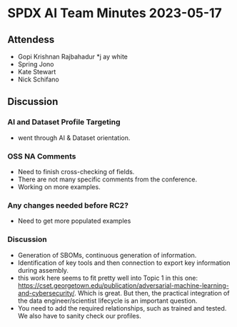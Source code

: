 # SPDX AI Team Minutes 2023-05-17

## Attendess
* Gopi Krishnan Rajbahadur
*j ay white
* Spring Jono
* Kate Stewart
* Nick Schifano

## Discussion
### AI and Dataset Profile Targeting
* went through AI & Dataset orientation.

### OSS NA Comments
* Need to finish cross-checking of fields.
* There are not many specific comments from the conference.
* Working on more examples.

### Any changes needed before RC2?
* Need to get more populated examples

### Discussion
* Generation of SBOMs, continuous generation of information.
* Identification of key tools and then connection to export key information during assembly.
* this work here seems to fit pretty well into Topic 1 in this one: https://cset.georgetown.edu/publication/adversarial-machine-learning-and-cybersecurity/. Which is great. But then, the practical integration of the data engineer/scientist lifecycle is an important question.
* You need to add the required relationships, such as trained and tested. We also have to sanity check our profiles.
